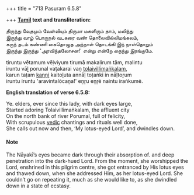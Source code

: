 +++
title = "713 Pasuram 6.5.8"

+++
**[Tamil](/definition/tamil#history "show Tamil definitions") text and transliteration:**

திருந்து வேதமும் வேள்வியும் திருமா மகளிரும் தாம், மலிந்து  
இருந்து வாழ் பொருநல் வடகரை வண் தொலைவில்லிமங்கலம்,  
கருந் தடம் கண்ணி கைதொழுத அந்நாள் தொடங்கி இந் நாள்தொறும்  
இருந்து இருந்து 'அரவிந்தலோசன!' என்று என்றே நைந்து இரங்குமே.

tiruntu vētamum vēḷviyum tirumā makaḷirum tām, malintu  
iruntu vāḻ porunal vaṭakarai vaṇ [tolaivillimaṅkalam](/definition/tolaivillimankalam#vaishnavism "show tolaivillimaṅkalam definitions"),  
karun taṭam [kaṇṇi](/definition/kanni#history "show kaṇṇi definitions") kaitoḻuta annāḷ toṭaṅki in nāḷtoṟum  
iruntu iruntu 'aravintalōcaṉa!' eṉṟu eṉṟē naintu iraṅkumē.

**English translation of verse 6.5.8:**

Ye. elders, ever since this lady, with dark eyes large,  
Started adoring Tolaivillimaṅkalam, the affluent city  
On the north bank of river Porumal, full of felicity,  
With scrupulous [vedic](/definition/veda#vaishnavism "show vedic definitions") chantings and rituals well done,  
She calls out now and then, ‘My lotus-eyed Lord’, and dwindles down.

#### Note

The Nāyakī’s eyes became dark through their absorption of. and deep penetration into the dark-hued Lord. From the moment, she worshipped the Lord, enshrined in this pilgrim centre, she got entranced by His lotus eyes and thawed down, when she addressed Him, as her lotus-eyed Lord. She couldn’t go on repeating it, much as she would like to, as she dwindled down in a state of ecstasy.



